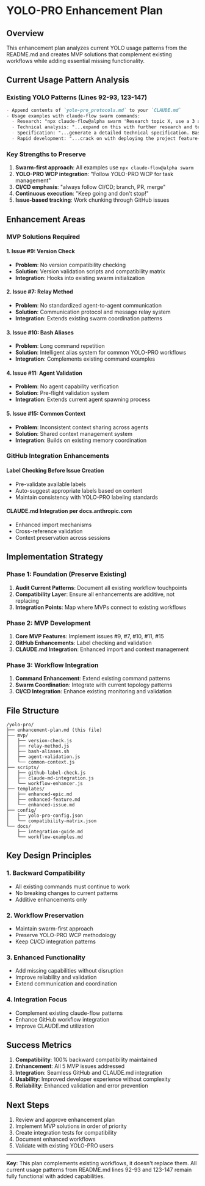 # YOLO-PRO Enhancement Plan

## Overview
This enhancement plan analyzes current YOLO usage patterns from the README.md and creates MVP solutions that complement existing workflows while adding essential missing functionality.

## Current Usage Pattern Analysis

### Existing YOLO Patterns (Lines 92-93, 123-147)
```markdown
- Append contents of `yolo-pro_protocols.md` to your `CLAUDE.md`
- Usage examples with claude-flow swarm commands:
  - Research: "npx claude-flow@alpha swarm 'Research topic X, use a 3 agent swarm...'"
  - Technical analysis: "...expand on this with further research and technical options analysis..."
  - Specification: "...generate a detailed technical specification. Based on the specification..."
  - Rapid development: "...crack on with deploying the project feature-by-feature..."
```

### Key Strengths to Preserve
1. **Swarm-first approach**: All examples use `npx claude-flow@alpha swarm`
2. **YOLO-PRO WCP integration**: "Follow YOLO-PRO WCP for task management"
3. **CI/CD emphasis**: "always follow CI/CD; branch, PR, merge"
4. **Continuous execution**: "Keep going and don't stop!"
5. **Issue-based tracking**: Work chunking through GitHub issues

## Enhancement Areas

### MVP Solutions Required

#### 1. Issue #9: Version Check
- **Problem**: No version compatibility checking
- **Solution**: Version validation scripts and compatibility matrix
- **Integration**: Hooks into existing swarm initialization

#### 2. Issue #7: Relay Method
- **Problem**: No standardized agent-to-agent communication
- **Solution**: Communication protocol and message relay system
- **Integration**: Extends existing swarm coordination patterns

#### 3. Issue #10: Bash Aliases
- **Problem**: Long command repetition
- **Solution**: Intelligent alias system for common YOLO-PRO workflows
- **Integration**: Complements existing command examples

#### 4. Issue #11: Agent Validation
- **Problem**: No agent capability verification
- **Solution**: Pre-flight validation system
- **Integration**: Extends current agent spawning process

#### 5. Issue #15: Common Context
- **Problem**: Inconsistent context sharing across agents
- **Solution**: Shared context management system
- **Integration**: Builds on existing memory coordination

### GitHub Integration Enhancements

#### Label Checking Before Issue Creation
- Pre-validate available labels
- Auto-suggest appropriate labels based on content
- Maintain consistency with YOLO-PRO labeling standards

#### CLAUDE.md Integration per docs.anthropic.com
- Enhanced import mechanisms
- Cross-reference validation
- Context preservation across sessions

## Implementation Strategy

### Phase 1: Foundation (Preserve Existing)
1. **Audit Current Patterns**: Document all existing workflow touchpoints
2. **Compatibility Layer**: Ensure all enhancements are additive, not replacing
3. **Integration Points**: Map where MVPs connect to existing workflows

### Phase 2: MVP Development
1. **Core MVP Features**: Implement issues #9, #7, #10, #11, #15
2. **GitHub Enhancements**: Label checking and validation
3. **CLAUDE.md Integration**: Enhanced import and context management

### Phase 3: Workflow Integration
1. **Command Enhancement**: Extend existing command patterns
2. **Swarm Coordination**: Integrate with current topology patterns
3. **CI/CD Integration**: Enhance existing monitoring and validation

## File Structure

```
/yolo-pro/
├── enhancement-plan.md (this file)
├── mvp/
│   ├── version-check.js
│   ├── relay-method.js
│   ├── bash-aliases.sh
│   ├── agent-validation.js
│   └── common-context.js
├── scripts/
│   ├── github-label-check.js
│   ├── claude-md-integration.js
│   └── workflow-enhancer.js
├── templates/
│   ├── enhanced-epic.md
│   ├── enhanced-feature.md
│   └── enhanced-issue.md
├── config/
│   ├── yolo-pro-config.json
│   └── compatibility-matrix.json
└── docs/
    ├── integration-guide.md
    └── workflow-examples.md
```

## Key Design Principles

### 1. Backward Compatibility
- All existing commands must continue to work
- No breaking changes to current patterns
- Additive enhancements only

### 2. Workflow Preservation
- Maintain swarm-first approach
- Preserve YOLO-PRO WCP methodology
- Keep CI/CD integration patterns

### 3. Enhanced Functionality
- Add missing capabilities without disruption
- Improve reliability and validation
- Extend communication and coordination

### 4. Integration Focus
- Complement existing claude-flow patterns
- Enhance GitHub workflow integration
- Improve CLAUDE.md utilization

## Success Metrics

1. **Compatibility**: 100% backward compatibility maintained
2. **Enhancement**: All 5 MVP issues addressed
3. **Integration**: Seamless GitHub and CLAUDE.md integration
4. **Usability**: Improved developer experience without complexity
5. **Reliability**: Enhanced validation and error prevention

## Next Steps

1. Review and approve enhancement plan
2. Implement MVP solutions in order of priority
3. Create integration tests for compatibility
4. Document enhanced workflows
5. Validate with existing YOLO-PRO users

---

**Key**: This plan complements existing workflows, it doesn't replace them. All current usage patterns from README.md lines 92-93 and 123-147 remain fully functional with added capabilities.